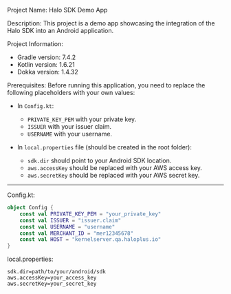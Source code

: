 Project Name: Halo SDK Demo App

Description: This project is a demo app showcasing the integration of the Halo SDK into an Android application.

Project Information:

- Gradle version: 7.4.2
- Kotlin version: 1.6.21
- Dokka version: 1.4.32

Prerequisites: Before running this application, you need to replace the following placeholders with your own values:

- In `Config.kt`:
  - `PRIVATE_KEY_PEM` with your private key.
  - `ISSUER` with your issuer claim.
  - `USERNAME` with your username.

- In `local.properties` file (should be created in the root folder):
  - `sdk.dir` should point to your Android SDK location.
  - `aws.accessKey` should be replaced with your AWS access key.
  - `aws.secretKey` should be replaced with your AWS secret key.

---

Config.kt:
```kotlin
object Config {
    const val PRIVATE_KEY_PEM = "your_private_key"
    const val ISSUER = "issuer.claim"
    const val USERNAME = "username"
    const val MERCHANT_ID = "mer12345678"
    const val HOST = "kernelserver.qa.haloplus.io"
}
```

local.properties:
```properties
sdk.dir=path/to/your/android/sdk
aws.accessKey=your_access_key
aws.secretKey=your_secret_key
```